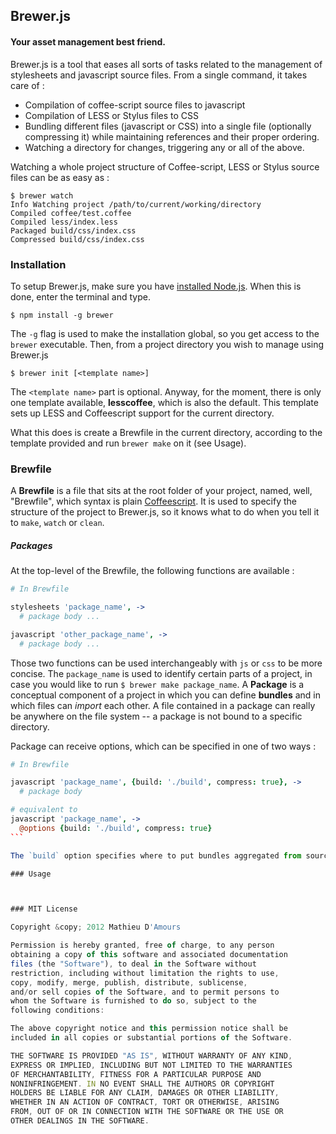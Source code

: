 ## Brewer.js
#### Your asset management best friend.

Brewer.js is a tool that eases all sorts of tasks related to the management of 
stylesheets and javascript source files. From a single command, it takes care of :

* Compilation of coffee-script source files to javascript
* Compilation of LESS or Stylus files to CSS
* Bundling different files (javascript or CSS) into a single file (optionally compressing it) while maintaining references and their proper ordering.
* Watching a directory for changes, triggering any or all of the above.

Watching a whole project structure of Coffee-script, LESS or Stylus source files can be as easy as :

    $ brewer watch
    Info Watching project /path/to/current/working/directory
    Compiled coffee/test.coffee
    Compiled less/index.less
    Packaged build/css/index.css
    Compressed build/css/index.css

### Installation

To setup Brewer.js, make sure you have [installed Node.js](https://github.com/joyent/node/wiki/Installing-Node.js-via-package-manager). When this is done, enter the terminal and type.

    $ npm install -g brewer

The `-g` flag is used to make the installation global, so you get access to the `brewer` executable. Then, from a project directory you wish to manage using Brewer.js

    $ brewer init [<template name>]

The `<template name>` part is optional. Anyway, for the moment, there is only one template available, **lesscoffee**, which is also the default. This template sets up LESS and Coffeescript support for the current directory.

What this does is create a Brewfile in the current directory, according to the template provided and run `brewer make` on it (see Usage).

### Brewfile

A <strong>Brewfile</strong> is a file that sits at the root folder of your project, named, 
well, "Brewfile", which syntax is plain [Coffeescript](http://coffeescript.org). It is used to specify the structure of the project to Brewer.js, so it knows what to do when you tell it to `make`, `watch` or `clean`. 

##### Packages

At the top-level of the Brewfile, the following functions are available :

```coffeescript
# In Brewfile

stylesheets 'package_name', ->
  # package body ...

javascript 'other_package_name', ->
  # package body ...
```

Those two functions can be used interchangeably with `js` or `css` to be more concise. The `package_name` is used to identify certain parts of a project, in case you would like to run `$ brewer make package_name`. A **Package** is a conceptual component of a project in which you can define **bundles** and in which files can *import* each other. A file contained in a package can really be anywhere on the file system -- a package is not bound to a specific directory.

Package can receive options, which can be specified in one of two ways :

````coffeescript
# In Brewfile

javascript 'package_name', {build: './build', compress: true}, ->
  # package body

# equivalent to
javascript 'package_name', ->
  @options {build: './build', compress: true}
```

The `build` option specifies where to put bundles aggregated from source files, and `compress` &hellip; well, I think you can guess that one.

### Usage



### MIT License

Copyright &copy; 2012 Mathieu D'Amours

Permission is hereby granted, free of charge, to any person 
obtaining a copy of this software and associated documentation 
files (the "Software"), to deal in the Software without 
restriction, including without limitation the rights to use, 
copy, modify, merge, publish, distribute, sublicense, 
and/or sell copies of the Software, and to permit persons to 
whom the Software is furnished to do so, subject to the 
following conditions:

The above copyright notice and this permission notice shall be 
included in all copies or substantial portions of the Software.

THE SOFTWARE IS PROVIDED "AS IS", WITHOUT WARRANTY OF ANY KIND, 
EXPRESS OR IMPLIED, INCLUDING BUT NOT LIMITED TO THE WARRANTIES 
OF MERCHANTABILITY, FITNESS FOR A PARTICULAR PURPOSE AND 
NONINFRINGEMENT. IN NO EVENT SHALL THE AUTHORS OR COPYRIGHT 
HOLDERS BE LIABLE FOR ANY CLAIM, DAMAGES OR OTHER LIABILITY, 
WHETHER IN AN ACTION OF CONTRACT, TORT OR OTHERWISE, ARISING 
FROM, OUT OF OR IN CONNECTION WITH THE SOFTWARE OR THE USE OR 
OTHER DEALINGS IN THE SOFTWARE.